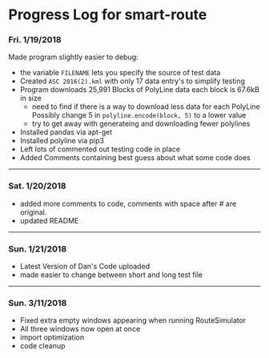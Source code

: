 # Progress Log for smart-route

### Fri. 1/19/2018
Made program slightly easier to debug:
- the variable `FILENAME` lets you specify the source of test data
- Created `ASC 2016(2).kml` with only 17 data entry's to simplify testing
- Program downloads 25,991 Blocks of PolyLine data each block is 67.6kB in size
	- need to find if there is a way to download less data for each PolyLine
	  Possibly change 5 in `polyline.encode(block, 5)` to a lower value
	- try to get away with generateing and downloading fewer polylines 
- Installed pandas via apt-get
- Installed polyline via pip3
- Left lots of commented out testing code in place
- Added Comments containing best guess about what some code does
---

### Sat. 1/20/2018
- added more comments to code, comments with space after # are original.
- updated README
---

### Sun. 1/21/2018
- Latest Version of Dan's Code uploaded
- made easier to change between short and long test file
---
### Sun. 3/11/2018
- Fixed extra empty windows appearing when running RouteSimulator
- All three windows now open at once
- import optimization
- code cleanup

